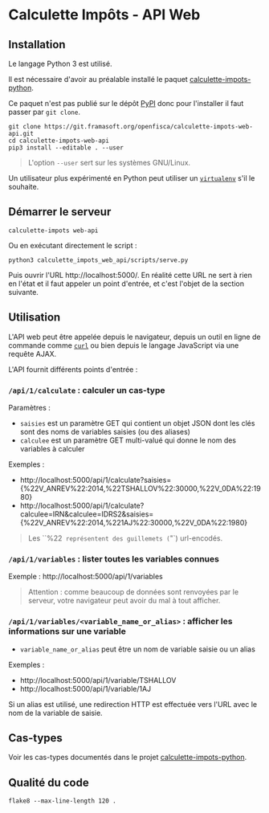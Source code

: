 # Calculette Impôts - API Web

## Installation

Le langage Python 3 est utilisé.

Il est nécessaire d'avoir au préalable installé le paquet [calculette-impots-python](https://git.framasoft.org/openfisca/calculette-impots-python).

Ce paquet n'est pas publié sur le dépôt [PyPI](https://pypi.python.org/pypi) donc pour l'installer il faut passer par `git clone`.

```
git clone https://git.framasoft.org/openfisca/calculette-impots-web-api.git
cd calculette-impots-web-api
pip3 install --editable . --user
```

> L'option `--user` sert sur les systèmes GNU/Linux.

Un utilisateur plus expérimenté en Python peut utiliser
un [`virtualenv`](https://virtualenv.readthedocs.org/en/latest/) s'il le souhaite.

## Démarrer le serveur

```
calculette-impots web-api
```

Ou en exécutant directement le script :

``
python3 calculette_impots_web_api/scripts/serve.py
``

Puis ouvrir l'URL http://localhost:5000/.
En réalité cette URL ne sert à rien en l'état et il faut appeler un point d'entrée,
et c'est l'objet de la section suivante.

## Utilisation

L'API web peut être appelée depuis le navigateur, depuis un outil en ligne de commande comme
[`curl`](https://curl.haxx.se/) ou bien depuis le langage JavaScript via une requête AJAX.

L'API fournit différents points d'entrée :

### `/api/1/calculate` : calculer un cas-type

Paramètres :

- `saisies` est un paramètre GET qui contient un objet JSON dont les clés sont des noms de variables saisies
  (ou des aliases)
- `calculee` est un paramètre GET multi-valué qui donne le nom des variables à calculer

Exemples :
- http://localhost:5000/api/1/calculate?saisies={%22V_ANREV%22:2014,%22TSHALLOV%22:30000,%22V_0DA%22:1980}
- http://localhost:5000/api/1/calculate?calculee=IRN&calculee=IDRS2&saisies={%22V_ANREV%22:2014,%221AJ%22:30000,%22V_0DA%22:1980}

> Les ``%22` représentent des guillemets (`"`) url-encodés.

### `/api/1/variables` : lister toutes les variables connues

Exemple :
http://localhost:5000/api/1/variables

> Attention : comme beaucoup de données sont renvoyées par le serveur, votre navigateur peut avoir du mal à tout afficher.

### `/api/1/variables/<variable_name_or_alias>` : afficher les informations sur une variable

- `variable_name_or_alias` peut être un nom de variable saisie ou un alias

Exemples :
- http://localhost:5000/api/1/variable/TSHALLOV
- http://localhost:5000/api/1/variable/1AJ

Si un alias est utilisé, une redirection HTTP est effectuée vers l'URL avec le nom de la variable de saisie.

## Cas-types

Voir les cas-types documentés dans le projet [calculette-impots-python](https://git.framasoft.org/openfisca/calculette-impots-python).

## Qualité du code

```
flake8 --max-line-length 120 .
```

